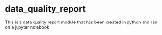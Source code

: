 # data_quality_report
This is a data quality report module that has been created in python and ran on a jupyter notebook
